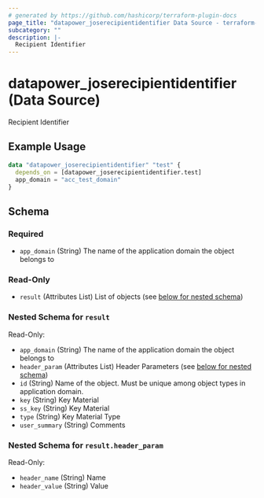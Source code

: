 ```yaml
---
# generated by https://github.com/hashicorp/terraform-plugin-docs
page_title: "datapower_joserecipientidentifier Data Source - terraform-provider-datapower"
subcategory: ""
description: |-
  Recipient Identifier
---
```


# datapower_joserecipientidentifier (Data Source)

Recipient Identifier

## Example Usage

```terraform
data "datapower_joserecipientidentifier" "test" {
  depends_on = [datapower_joserecipientidentifier.test]
  app_domain = "acc_test_domain"
}
```

<!-- schema generated by tfplugindocs -->
## Schema

### Required

- `app_domain` (String) The name of the application domain the object belongs to

### Read-Only

- `result` (Attributes List) List of objects (see [below for nested schema](#nestedatt--result))

<a id="nestedatt--result"></a>
### Nested Schema for `result`

Read-Only:

- `app_domain` (String) The name of the application domain the object belongs to
- `header_param` (Attributes List) Header Parameters (see [below for nested schema](#nestedatt--result--header_param))
- `id` (String) Name of the object. Must be unique among object types in application domain.
- `key` (String) Key Material
- `ss_key` (String) Key Material
- `type` (String) Key Material Type
- `user_summary` (String) Comments

<a id="nestedatt--result--header_param"></a>
### Nested Schema for `result.header_param`

Read-Only:

- `header_name` (String) Name
- `header_value` (String) Value
